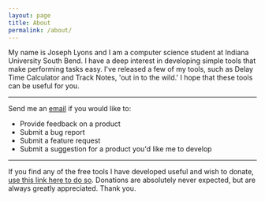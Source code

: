 ```yaml
---
layout: page
title: About
permalink: /about/
---
```


My name is Joseph Lyons and I am a computer science student at Indiana University South Bend.  I have a deep interest in developing simple tools that make performing tasks easy.  I've released a few of my tools, such as Delay Time Calculator and Track Notes, 'out in to the wild.'  I hope that these tools can be useful for you.

---

Send me an [email](josephtlyons@gmail.com) if you would like to:
- Provide feedback on a product
- Submit a bug report
- Submit a feature request
- Submit a suggestion for a product you'd like me to develop

---

If you find any of the free tools I have developed useful and wish to donate, [use this link here to do so](https://www.paypal.me/JosephTimothyLyons/1).  Donations are absolutely never expected, but are always greatly appreciated.  Thank you.

